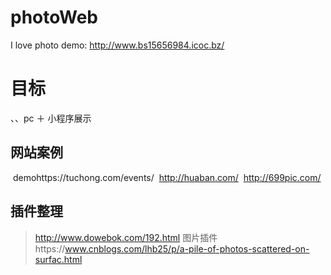 # photoWeb
I love photo
demo: http://www.bs15656984.icoc.bz/ 
# 目标
  、、pc ＋ 小程序展示
  
  
  
## 网站案例
  demohttps://tuchong.com/events/
  http://huaban.com/
  http://699pic.com/

## 插件整理
  > http://www.dowebok.com/192.html 
  图片插件https://www.cnblogs.com/lhb25/p/a-pile-of-photos-scattered-on-surfac.html
